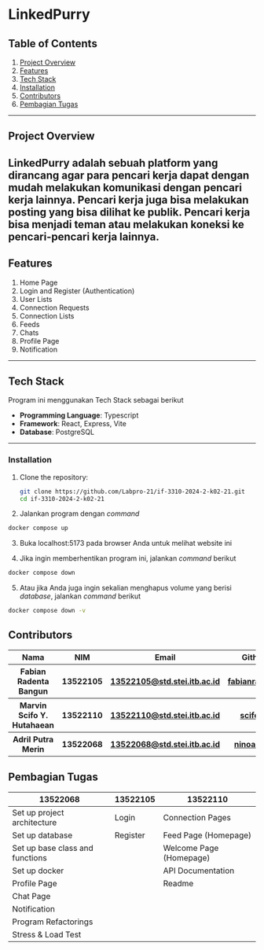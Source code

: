 # LinkedPurry

## Table of Contents

1. [Project Overview](#project-overview)
2. [Features](#features)
3. [Tech Stack](#tech-stack)
4. [Installation](#installation)
5. [Contributors](#contributors)
6. [Pembagian Tugas](#pembagian-tugas)

---

## Project Overview

LinkedPurry adalah sebuah platform yang dirancang agar para pencari kerja dapat dengan mudah melakukan komunikasi dengan pencari kerja lainnya. Pencari kerja juga bisa melakukan posting yang bisa dilihat ke publik. Pencari kerja bisa menjadi teman atau melakukan koneksi ke pencari-pencari kerja lainnya.
---

## Features

1. Home Page
2. Login and Register (Authentication)
3. User Lists
4. Connection Requests
5. Connection Lists
6. Feeds
7. Chats
8. Profile Page
9. Notification

---

## Tech Stack

Program ini menggunakan Tech Stack sebagai berikut

- **Programming Language**: Typescript
- **Framework**: React, Express, Vite
- **Database**: PostgreSQL

---

### Installation

1. Clone the repository:

   ```bash
   git clone https://github.com/Labpro-21/if-3310-2024-2-k02-21.git
   cd if-3310-2024-2-k02-21

2. Jalankan program dengan _command_
```bash
docker compose up
```

3. Buka localhost:5173 pada browser Anda untuk melihat website ini

4. Jika ingin memberhentikan program ini, jalankan _command_ berikut
```bash
docker compose down
```

5. Atau jika Anda juga ingin sekalian menghapus volume yang berisi _database_, jalankan _command_ berikut
```bash
docker compose down -v
```

## Contributors
<table>
  <tr>
    <th>Nama</th>
    <th>NIM</th>
    <th>Email</th>
    <th>Github</th>
  </tr>
  <tr>
    <th>Fabian Radenta Bangun</th>
    <th>13522105</th>
    <th>
      <a href="mailto:13522105@std.stei.itb.ac.id">13522105@std.stei.itb.ac.id</a>
    </th>
    <th>
      <a href="https://github.com/fabianradenta">
        fabianradenta
      </a>
    </th>
  </tr>
  <tr>
    <th>Marvin Scifo Y. Hutahaean</th>
    <th>13522110</th>
    <th>
      <a href="mailto:13522110@std.stei.itb.ac.id">13522110@std.stei.itb.ac.id</a>
    </th>
    <th>
      <a href="https://github.com/scifo04">
        scifo04
      </a>
    </th>
  </tr>
  <tr>
    <th>Adril Putra Merin</th>
    <th>13522068</th>
        <th>
      <a href="mailto:13522068@std.stei.itb.ac.id">13522068@std.stei.itb.ac.id</a>
    </th>
    <th>
      <a href="https://github.com/ninoaddict">
        ninoaddict
      </a>
    </th>
  </tr>
</table>

## Pembagian Tugas
| 13522068                                 | 13522105    | 13522110                |
| ---------------------------------------- | ----------- | ----------------------- |
| Set up project architecture              | Login       | Connection Pages        |
| Set up database                          | Register    | Feed Page (Homepage)    |
| Set up base class and functions          |             | Welcome Page (Homepage) |
| Set up docker                            |             | API Documentation       |
| Profile Page                             |             | Readme                  |
| Chat Page                                |             |                         |
| Notification                             |             |                         |
| Program Refactorings                     |             |                         |
| Stress & Load Test                       |             |                         |
